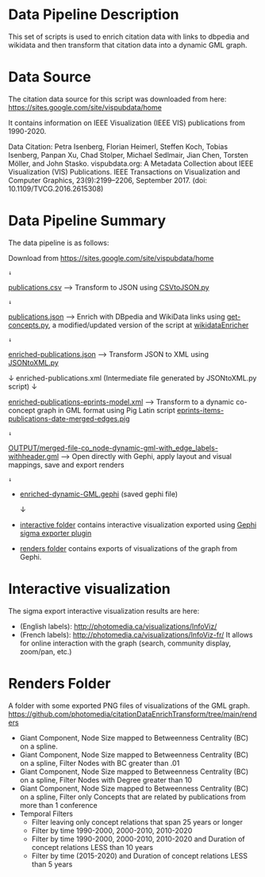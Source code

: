 # Data Pipeline Description

This set of scripts is used to enrich citation data with links to dbpedia and wikidata and then transform that citation data into a dynamic GML graph.

# Data Source

The citation data source for this script was downloaded from here:
https://sites.google.com/site/vispubdata/home

It contains information on IEEE Visualization (IEEE VIS) publications from 1990-2020.

Data Citation:
Petra Isenberg, Florian Heimerl, Steffen Koch, Tobias Isenberg, Panpan Xu, Chad Stolper, Michael Sedlmair, Jian Chen, Torsten Möller, and John Stasko. vispubdata.org: A Metadata Collection about IEEE Visualization (VIS) Publications. IEEE Transactions on Visualization and Computer Graphics, 23(9):2199–2206, September 2017. (doi: 10.1109/TVCG.2016.2615308) 

# Data Pipeline Summary

The data pipeline is as follows:

Download from https://sites.google.com/site/vispubdata/home 
    
    ↓
    
[publications.csv](https://github.com/photomedia/citationDataEnrichTransform/blob/main/publications.csv) --> Transform to JSON using [CSVtoJSON.py](https://github.com/photomedia/citationDataEnrichTransform/blob/main/CSVtoJSON.py)

    ↓
    
[publications.json](https://github.com/photomedia/citationDataEnrichTransform/blob/main/publications.json) --> Enrich with DBpedia and WikiData links using [get-concepts.py](https://github.com/photomedia/citationDataEnrichTransform/blob/main/get-concepts.py), a modified/updated version of the script at [wikidataEnricher](https://github.com/fberrizbeitia/wikidataEnricher)

    ↓
    
[enriched-publications.json](https://github.com/photomedia/citationDataEnrichTransform/blob/main/enriched-publications.json) --> Transform JSON to XML using [JSONtoXML.py](https://github.com/photomedia/citationDataEnrichTransform/blob/main/JSONtoXML.py)

    
↓ enriched-publications.xml (Intermediate file generated by JSONtoXML.py script) ↓
  
    
[enriched-publications-eprints-model.xml](https://github.com/photomedia/citationDataEnrichTransform/blob/main/enriched-publications-eprints-model.xml) --> Transform to a dynamic co-concept graph in GML format using Pig Latin script [eprints-items-publications-date-merged-edges.pig](https://github.com/photomedia/citationDataEnrichTransform/blob/main/eprints-items-publications-date-merged-edges.pig)

    ↓
  
[OUTPUT/merged-file-co_node-dynamic-gml-with_edge_labels-withheader.gml](https://github.com/photomedia/citationDataEnrichTransform/blob/main/OUTPUT/merged-file-co_node-dynamic-gml-with_edge_labels-withheader.gml) --> Open directly with Gephi, apply layout and visual mappings, save and export renders

    ↓
    
- [enriched-dynamic-GML.gephi](https://github.com/photomedia/citationDataEnrichTransform/blob/main/enriched-dynamic-GML.gephi) (saved gephi file)

    ↓
    
- [interactive folder](https://github.com/photomedia/citationDataEnrichTransform/blob/main/OUTPUT/interactive) contains interactive visualization exported using [Gephi sigma exporter plugin](https://github.com/oxfordinternetinstitute/gephi-plugins/tree/sigmaexporter-plugin)
- [renders folder](https://github.com/photomedia/citationDataEnrichTransform/tree/main/renders) contains exports of visualizations of the graph from Gephi.  

# Interactive visualization

The sigma export interactive visualization results are here:
- (English labels): http://photomedia.ca/visualizations/InfoViz/ 
- (French labels): http://photomedia.ca/visualizations/InfoViz-fr/ 
It allows for online interaction with the graph (search, community display, zoom/pan, etc.)

# Renders Folder

A folder with some exported PNG files of visualizations of the GML graph.  
https://github.com/photomedia/citationDataEnrichTransform/tree/main/renders

- Giant Component, Node Size mapped to Betweenness Centrality (BC) on a spline.
- Giant Component, Node Size mapped to Betweenness Centrality (BC) on a spline, Filter Nodes with BC greater than .01
- Giant Component, Node Size mapped to Betweenness Centrality (BC) on a spline, Filter Nodes with Degree greater than 10
- Giant Component, Node Size mapped to Betweenness Centrality (BC) on a spline, Filter only Concepts that are related by publications from more than 1 conference
- Temporal Filters
  - Filter leaving only concept relations that span 25 years or longer
  - Filter by time 1990-2000, 2000-2010, 2010-2020
  - Filter by time 1990-2000, 2000-2010, 2010-2020 and Duration of concept relations LESS than 10 years
  - Filter by time (2015-2020) and Duration of concept relations LESS than 5 years
  




